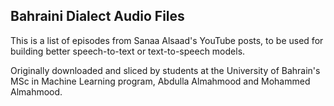 ## Bahraini Dialect Audio Files

This is a list of episodes from Sanaa Alsaad's YouTube posts, to be used for building better speech-to-text or text-to-speech models.

Originally downloaded and sliced by students at the University of Bahrain's MSc in Machine Learning program, Abdulla Almahmood and Mohammed Almahmood.
